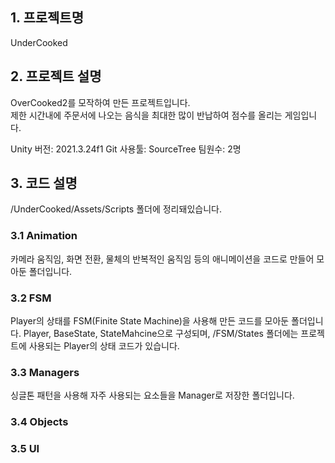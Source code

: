 ## 1. 프로젝트명
UnderCooked

## 2. 프로젝트 설명
OverCooked2를 모작하여 만든 프로젝트입니다.   
제한 시간내에 주문서에 나오는 음식을 최대한 많이 반납하여 점수를 올리는 게임입니다.   

Unity 버전: 2021.3.24f1
Git 사용툴: SourceTree
팀원수: 2명

## 3. 코드 설명
/UnderCooked/Assets/Scripts 폴더에 정리돼있습니다.   
### 3.1 Animation
카메라 움직임, 화면 전환, 물체의 반복적인 움직임 등의 애니메이션을 코드로 만들어 모아둔 폴더입니다.   
### 3.2 FSM
Player의 상태를 FSM(Finite State Machine)을 사용해 만든 코드를 모아둔 폴더입니다.
Player, BaseState, StateMahcine으로 구성되며, /FSM/States 폴더에는 프로젝트에 사용되는 Player의 상태 코드가 있습니다.
### 3.3 Managers
싱글톤 패턴을 사용해 자주 사용되는 요소들을 Manager로 저장한 폴더입니다.
### 3.4 Objects

### 3.5 UI


